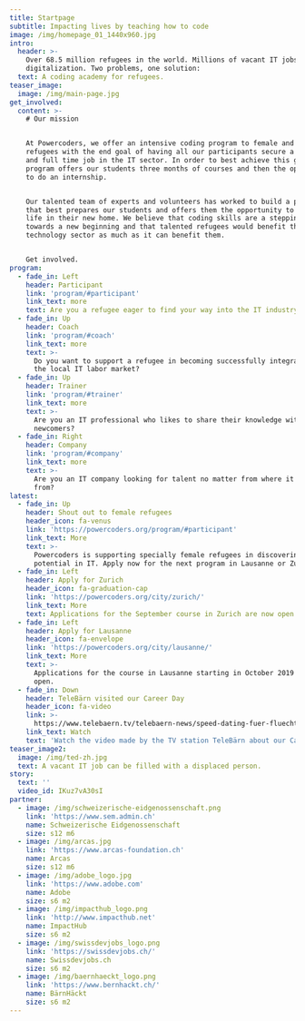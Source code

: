 ```yaml
---
title: Startpage
subtitle: Impacting lives by teaching how to code
image: /img/homepage_01_1440x960.jpg
intro:
  header: >-
    Over 68.5 million refugees in the world. Millions of vacant IT jobs due to
    digitalization. Two problems, one solution:
  text: A coding academy for refugees.
teaser_image:
  image: /img/main-page.jpg
get_involved:
  content: >-
    # Our mission


    At Powercoders, we offer an intensive coding program to female and male
    refugees with the end goal of having all our participants secure a permanent
    and full time job in the IT sector. In order to best achieve this goal, our
    program offers our students three months of courses and then the opportunity
    to do an internship.


    Our talented team of experts and volunteers has worked to build a program
    that best prepares our students and offers them the opportunity to build a
    life in their new home. We believe that coding skills are a stepping stone
    towards a new beginning and that talented refugees would benefit the
    technology sector as much as it can benefit them. 


    Get involved.
program:
  - fade_in: Left
    header: Participant
    link: 'program/#participant'
    link_text: more
    text: Are you a refugee eager to find your way into the IT industry?
  - fade_in: Up
    header: Coach
    link: 'program/#coach'
    link_text: more
    text: >-
      Do you want to support a refugee in becoming successfully integrated in
      the local IT labor market?
  - fade_in: Up
    header: Trainer
    link: 'program/#trainer'
    link_text: more
    text: >-
      Are you an IT professional who likes to share their knowledge with
      newcomers?
  - fade_in: Right
    header: Company
    link: 'program/#company'
    link_text: more
    text: >-
      Are you an IT company looking for talent no matter from where it comes
      from?
latest:
  - fade_in: Up
    header: Shout out to female refugees
    header_icon: fa-venus
    link: 'https://powercoders.org/program/#participant'
    link_text: More
    text: >-
      Powercoders is supporting specially female refugees in discovering their
      potential in IT. Apply now for the next program in Lausanne or Zurich.
  - fade_in: Left
    header: Apply for Zurich
    header_icon: fa-graduation-cap
    link: 'https://powercoders.org/city/zurich/'
    link_text: More
    text: Applications for the September course in Zurich are now open.
  - fade_in: Left
    header: Apply for Lausanne
    header_icon: fa-envelope
    link: 'https://powercoders.org/city/lausanne/'
    link_text: More
    text: >-
      Applications for the course in Lausanne starting in October 2019 are now
      open.
  - fade_in: Down
    header: TeleBärn visited our Career Day
    header_icon: fa-video
    link: >-
      https://www.telebaern.tv/telebaern-news/speed-dating-fuer-fluechtlinge-auf-jobsuche-134634806?utm_source=shared-twitter&fbclid=IwAR02OOUtKNmn8sd1Y1VBSxLNq5ipL_nK-POYdAi57gR7x_HMD2kDmA2oo2s
    link_text: Watch
    text: 'Watch the video made by the TV station TeleBärn about our Career Day.  '
teaser_image2:
  image: /img/ted-zh.jpg
  text: A vacant IT job can be filled with a displaced person.
story:
  text: ''
  video_id: IKuz7vA30sI
partner:
  - image: /img/schweizerische-eidgenossenschaft.png
    link: 'https://www.sem.admin.ch'
    name: Schweizerische Eidgenossenschaft
    size: s12 m6
  - image: /img/arcas.jpg
    link: 'https://www.arcas-foundation.ch'
    name: Arcas
    size: s12 m6
  - image: /img/adobe_logo.jpg
    link: 'https://www.adobe.com'
    name: Adobe
    size: s6 m2
  - image: /img/impacthub_logo.png
    link: 'http://www.impacthub.net'
    name: ImpactHub
    size: s6 m2
  - image: /img/swissdevjobs_logo.png
    link: 'https://swissdevjobs.ch/'
    name: Swissdevjobs.ch
    size: s6 m2
  - image: /img/baernhaeckt_logo.png
    link: 'https://www.bernhackt.ch/'
    name: BärnHäckt
    size: s6 m2
---
```



